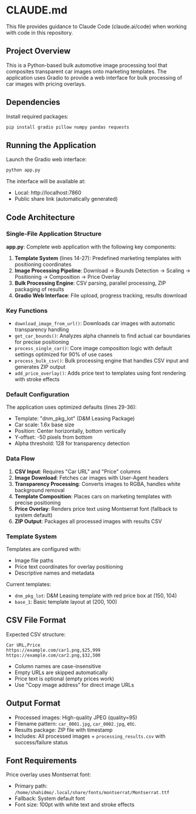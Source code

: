 # CLAUDE.md

This file provides guidance to Claude Code (claude.ai/code) when working with code in this repository.

## Project Overview

This is a Python-based bulk automotive image processing tool that composites transparent car images onto marketing templates. The application uses Gradio to provide a web interface for bulk processing of car images with pricing overlays.

## Dependencies

Install required packages:
```bash
pip install gradio pillow numpy pandas requests
```

## Running the Application

Launch the Gradio web interface:
```bash
python app.py
```

The interface will be available at:
- Local: http://localhost:7860
- Public share link (automatically generated)

## Code Architecture

### Single-File Application Structure

**app.py**: Complete web application with the following key components:

1. **Template System** (lines 14-27): Predefined marketing templates with positioning coordinates
2. **Image Processing Pipeline**: Download → Bounds Detection → Scaling → Positioning → Composition → Price Overlay
3. **Bulk Processing Engine**: CSV parsing, parallel processing, ZIP packaging of results
4. **Gradio Web Interface**: File upload, progress tracking, results download

### Key Functions

- `download_image_from_url()`: Downloads car images with automatic transparency handling
- `get_car_bounds()`: Analyzes alpha channels to find actual car boundaries for precise positioning
- `process_single_car()`: Core image composition logic with default settings optimized for 90% of use cases
- `process_bulk_csv()`: Bulk processing engine that handles CSV input and generates ZIP output
- `add_price_overlay()`: Adds price text to templates using font rendering with stroke effects

### Default Configuration

The application uses optimized defaults (lines 29-36):
- Template: "dnm_pkg_lot" (D&M Leasing Package)
- Car scale: 1.6x base size
- Position: Center horizontally, bottom vertically
- Y-offset: -50 pixels from bottom
- Alpha threshold: 128 for transparency detection

### Data Flow

1. **CSV Input**: Requires "Car URL" and "Price" columns
2. **Image Download**: Fetches car images with User-Agent headers
3. **Transparency Processing**: Converts images to RGBA, handles white background removal
4. **Template Composition**: Places cars on marketing templates with precise positioning
5. **Price Overlay**: Renders price text using Montserrat font (fallback to system default)
6. **ZIP Output**: Packages all processed images with results CSV

### Template System

Templates are configured with:
- Image file paths
- Price text coordinates for overlay positioning
- Descriptive names and metadata

Current templates:
- `dnm_pkg_lot`: D&M Leasing template with red price box at (150, 104)
- `base_1`: Basic template layout at (200, 100)

## CSV File Format

Expected CSV structure:
```csv
Car URL,Price
https://example.com/car1.png,$25,999
https://example.com/car2.png,$32,500
```

- Column names are case-insensitive
- Empty URLs are skipped automatically
- Price text is optional (empty prices work)
- Use "Copy image address" for direct image URLs

## Output Format

- Processed images: High-quality JPEG (quality=95)
- Filename pattern: `car_0001.jpg`, `car_0002.jpg`, etc.
- Results package: ZIP file with timestamp
- Includes: All processed images + `processing_results.csv` with success/failure status

## Font Requirements

Price overlay uses Montserrat font:
- Primary path: `/home/shahidmo/.local/share/fonts/montserrat/Montserrat.ttf`
- Fallback: System default font
- Font size: 100pt with white text and stroke effects